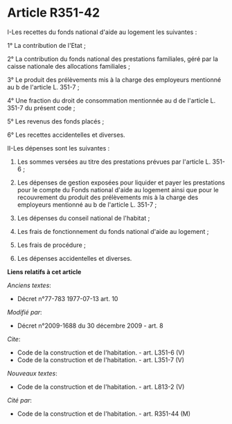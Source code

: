 # Article R351-42

I-Les recettes du fonds national d'aide au logement les suivantes : 

1° La contribution de l'Etat ; 

2° La contribution du fonds national des prestations familiales, géré par la caisse nationale des allocations familiales ; 

3° Le produit des prélèvements mis à la charge des employeurs mentionné au b de l'article L. 351-7 ; 

4° Une fraction du droit de consommation mentionnée au d de l'article L. 351-7 du présent code ; 

5° Les revenus des fonds placés ; 

6° Les recettes accidentelles et diverses. 

II-Les dépenses sont les suivantes : 

1. Les sommes versées au titre des prestations prévues par l'article L. 351-6 ; 

2. Les dépenses de gestion exposées pour liquider et payer les prestations pour le compte du Fonds national d'aide au
logement ainsi que pour le recouvrement du produit des prélèvements mis à la charge des employeurs mentionné au b de
l'article L. 351-7 ; 

3. Les dépenses du conseil national de l'habitat ; 

4. Les frais de fonctionnement du fonds national d'aide au logement ; 

5. Les frais de procédure ; 

6. Les dépenses accidentelles et diverses.

**Liens relatifs à cet article**

_Anciens textes_:

  - Décret n°77-783 1977-07-13 art. 10

_Modifié par_:

  - Décret n°2009-1688 du 30 décembre 2009 - art. 8

_Cite_:

  - Code de la construction et de l'habitation. - art. L351-6 (V)
  - Code de la construction et de l'habitation. - art. L351-7 (V)

_Nouveaux textes_:

  - Code de la construction et de l'habitation. - art. L813-2 (V)

_Cité par_:

  - Code de la construction et de l'habitation. - art. R351-44 (M)
